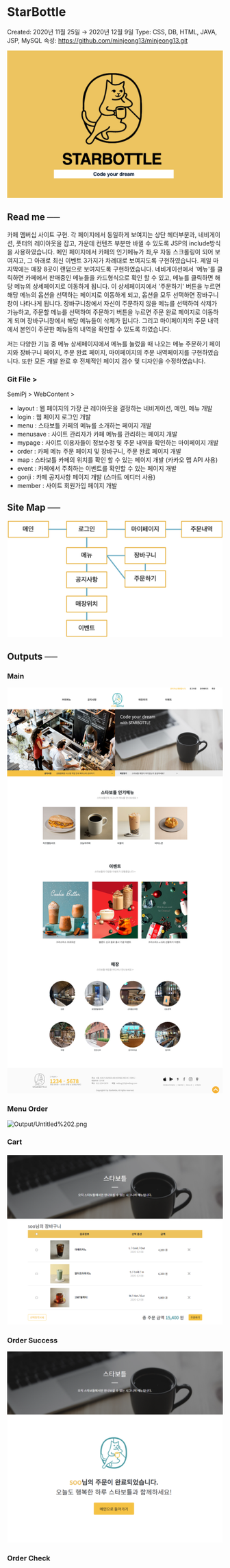 # StarBottle

Created: 2020년 11월 25일 → 2020년 12월 9일
Type: CSS, DB, HTML, JAVA, JSP, MySQL
속성: https://github.com/minjeong13/minjeong13.git

![Output/Untitled.png](Output/Untitled.png)

## Read me ──

카페 멤버십 사이트 구현.
각 페이지에서 동일하게 보여지는 상단 헤더부분과, 네비게이션, 풋터의 레이아웃을 잡고, 가운데 컨텐츠 부분만 바뀔 수 있도록 JSP의 include방식을 사용하였습니다.
메인 페이지에서 카페의 인기메뉴가 좌,우 자동 스크롤링이 되어 보여지고, 그 아래로 최신 이벤트 3가지가 차례대로 보여지도록 구현하였습니다. 제일 마지막에는 매장 8곳이 랜덤으로 보여지도록 구현하였습니다.
네비게이션에서 '메뉴'를 클릭하면 카페에서 판매중인 메뉴들을 카드형식으로 확인 할 수 있고, 메뉴를 클릭하면 
해당 메뉴의 상세페이지로 이동하게 됩니다. 이 상세페이지에서 '주문하기' 버튼을 누르면 해당 메뉴의 옵션을 선택하는 페이지로 이동하게 되고, 옵션을 모두 선택하면 장바구니창이 나타나게 됩니다. 
장바구니창에서 자신이 주문하지 않을 메뉴를 선택하여 삭제가 가능하고, 주문할 메뉴를 선택하여 주문하기 버튼을 누르면 주문 완료 페이지로 이동하게 되며 장바구니창에서 해당 메뉴들이 삭제가 됩니다.
그리고 마이페이지의 주문 내역에서 본인이 주문한 메뉴들의 내역을 확인할 수 있도록 하였습니다.

저는 다양한 기능 중 메뉴 상세페이지에서 메뉴를 눌렀을 때 나오는 메뉴 주문하기 페이지와 장바구니 페이지, 주문 완료 페이지, 마이페이지의 주문 내역페이지를 구현하였습니다.
또한 모든 개발 완료 후 전체적인 페이지 검수 및 디자인을 수정하였습니다.

### Git File >

SemiPj > WebContent >

- layout : 웹 페이지의 가장 큰 레이아웃을 결정하는 네비게이션, 메인, 메뉴 개발
- login : 웹 페이지 로그인 개발
- menu : 스타보틀 카페의 메뉴를 소개하는 페이지 개발
- menusave : 사이트 관리자가 카페 메뉴를 관리하는 페이지 개발
- mypage : 사이트 이용자들이 정보수정 및 주문 내역을 확인하는 마이페이지 개발
- order : 카페 메뉴 주문 페이지 및 장바구니, 주문 완료 페이지 개발
- map : 스타보틀 카페의 위치를 확인 할 수 있는 페이지 개발 (카카오 맵 API 사용)
- event : 카페에서 주최하는 이벤트를 확인할 수 있는 페이지 개발
- gonji : 카페 공지사항 페이지 개발 (스마트 에디터 사용)
- member : 사이트 회원가입 페이지 개발

## Site Map ──

![Output/Untitled%201.png](Output/Untitled%201.png)

## Outputs ──

### Main

![Output/starbottle_main.png](Output/starbottle_main.png)

### Menu Order

![Output/Untitled%202.png](Output/Untitled%202.png)

### Cart

![Output/Untitled%203.png](Output/Untitled%203.png)

### Order Success

![Output/Untitled%204.png](Output/Untitled%204.png)

### Order Check

[]()
